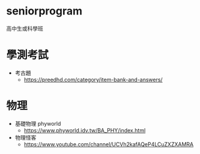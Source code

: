 # seniorprogram
高中生或科學班

# 學測考試
- 考古題
    - https://preedhd.com/category/item-bank-and-answers/

# 物理
- 基礎物理 phyworld
    - https://www.phyworld.idv.tw/BA_PHY/index.html
- 物理怪客
    - https://www.youtube.com/channel/UCVh2kafAQeP4LCuZXZXAMRA

